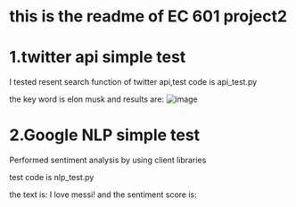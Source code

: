 # this is the readme of EC 601 project2
# 1.twitter api simple test

I tested resent search function of twitter api,test code is api_test.py

the key word is elon musk and results are:
![image](https://github.com/JimmySong95/EC601/blob/main/elon_result.png)
# 2.Google NLP simple test
Performed sentiment analysis by using client libraries

test code is nlp_test.py 

the text is: I love messi! and the sentiment score is:


